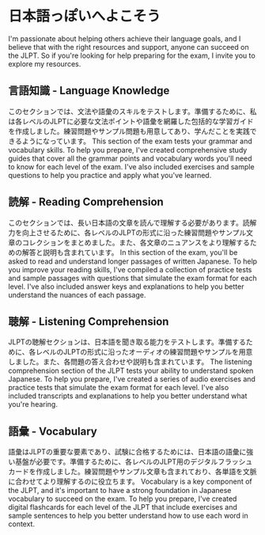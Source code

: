 # 日本語っぽいへよこそう

I'm passionate about helping others achieve their language goals, and I believe that with the right resources and support, anyone can succeed on the JLPT. So if you're looking for help preparing for the exam, I invite you to explore my resources.
## 言語知識 - Language Knowledge

このセクションでは、文法や語彙のスキルをテストします。準備するために、私は各レベルのJLPTに必要な文法ポイントや語彙を網羅した包括的な学習ガイドを作成しました。練習問題やサンプル問題も用意してあり、学んだことを実践できるようになっています。
This section of the exam tests your grammar and vocabulary skills. To help you prepare, I've created comprehensive study guides that cover all the grammar points and vocabulary words you'll need to know for each level of the exam. I've also included exercises and sample questions to help you practice and apply what you've learned.

## 読解 - Reading Comprehension

このセクションでは、長い日本語の文章を読んで理解する必要があります。読解力を向上させるために、各レベルのJLPTの形式に沿った練習問題やサンプル文章のコレクションをまとめました。また、各文章のニュアンスをより理解するための解答と説明も含まれています。
In this section of the exam, you'll be asked to read and understand longer passages of written Japanese. To help you improve your reading skills, I've compiled a collection of practice tests and sample passages with questions that simulate the exam format for each level. I've also included answer keys and explanations to help you better understand the nuances of each passage.

## 聴解 - Listening Comprehension

JLPTの聴解セクションは、日本語を聞き取る能力をテストします。準備するために、各レベルのJLPTの形式に沿ったオーディオの練習問題やサンプルを用意しました。また、各問題の答え合わせや説明も含まれています。
The listening comprehension section of the JLPT tests your ability to understand spoken Japanese. To help you prepare, I've created a series of audio exercises and practice tests that simulate the exam format for each level. I've also included transcripts and explanations to help you better understand what you're hearing.

## 語彙 - Vocabulary

 語彙はJLPTの重要な要素であり、試験に合格するためには、日本語の語彙に強い基盤が必要です。準備するために、各レベルのJLPT用のデジタルフラッシュカードを作成しました。練習問題やサンプル文章も含まれており、各単語を文脈に合わせてより理解するのに役立ちます。
 Vocabulary is a key component of the JLPT, and it's important to have a strong foundation in Japanese vocabulary to succeed on the exam. To help you prepare, I've created digital flashcards for each level of the JLPT that include exercises and sample sentences to help you better understand how to use each word in context.